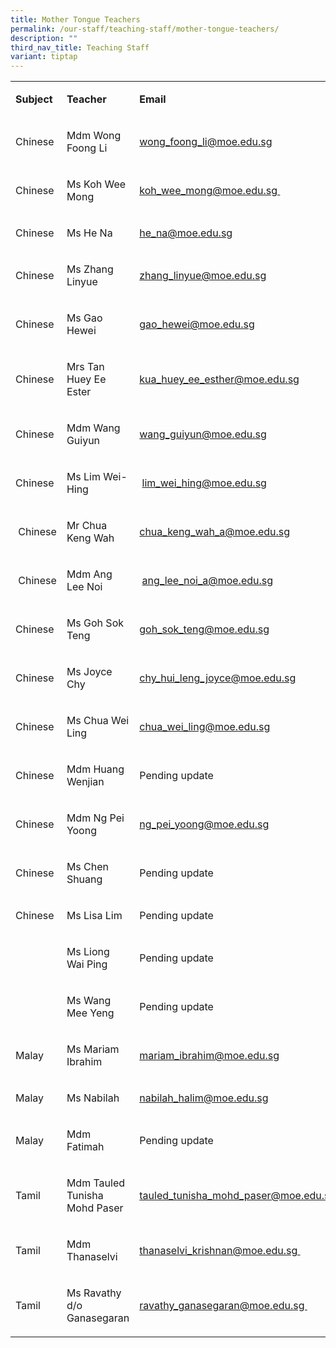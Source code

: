 ```yaml
---
title: Mother Tongue Teachers
permalink: /our-staff/teaching-staff/mother-tongue-teachers/
description: ""
third_nav_title: Teaching Staff
variant: tiptap
---
```

<table style="minWidth: 75px">
<colgroup>
<col>
<col>
<col>
</colgroup>
<tbody>
<tr>
<td rowspan="1" colspan="1">
<p><strong>Subject&nbsp;</strong>
</p>
</td>
<td rowspan="1" colspan="1">
<p><strong>Teacher</strong>
</p>
</td>
<td rowspan="1" colspan="1">
<p><strong>Email</strong>
</p>
</td>
</tr>
<tr>
<td rowspan="1" colspan="1">
<p>Chinese</p>
</td>
<td rowspan="1" colspan="1">
<p>Mdm Wong Foong Li
<br>
</p>
</td>
<td rowspan="1" colspan="1">
<p><a href="mailto:wong_foong_li@moe.edu.sg" rel="noopener noreferrer nofollow" target="">wong_foong_li@moe.edu.sg</a>
<br>
</p>
</td>
</tr>
<tr>
<td rowspan="1" colspan="1">
<p>Chinese</p>
</td>
<td rowspan="1" colspan="1">
<p>Ms Koh Wee Mong</p>
</td>
<td rowspan="1" colspan="1">
<p><a href="mailto:koh_wee_mong@moe.edu.sg" rel="noopener noreferrer nofollow" target="">koh_wee_mong@moe.edu.sg&nbsp;</a>
</p>
</td>
</tr>
<tr>
<td rowspan="1" colspan="1">
<p>Chinese</p>
</td>
<td rowspan="1" colspan="1">
<p>Ms He Na</p>
</td>
<td rowspan="1" colspan="1">
<p><a href="mailto:he_na@moe.edu.sg" rel="noopener noreferrer nofollow" target="">he_na@moe.edu.sg</a>
</p>
</td>
</tr>
<tr>
<td rowspan="1" colspan="1">
<p>Chinese</p>
</td>
<td rowspan="1" colspan="1">
<p>Ms Zhang Linyue</p>
</td>
<td rowspan="1" colspan="1">
<p><a href="mailto:zhang_linyue@moe.edu.sg" rel="noopener noreferrer nofollow" target="">zhang_linyue@moe.edu.sg</a>&nbsp;</p>
</td>
</tr>
<tr>
<td rowspan="1" colspan="1">
<p>Chinese</p>
</td>
<td rowspan="1" colspan="1">
<p>Ms Gao Hewei</p>
</td>
<td rowspan="1" colspan="1">
<p><a href="mailto:gao_hewei@moe.edu.sg" rel="noopener noreferrer nofollow" target="">gao_hewei@moe.edu.sg</a>
</p>
</td>
</tr>
<tr>
<td rowspan="1" colspan="1">
<p>Chinese</p>
</td>
<td rowspan="1" colspan="1">
<p>Mrs Tan Huey Ee Ester&nbsp;</p>
</td>
<td rowspan="1" colspan="1">
<p><a href="mailto:kua_huey_ee_esther@moe.edu.sg" rel="noopener noreferrer nofollow" target="">kua_huey_ee_esther@moe.edu.sg</a>&nbsp;</p>
</td>
</tr>
<tr>
<td rowspan="1" colspan="1">
<p>Chinese</p>
</td>
<td rowspan="1" colspan="1">
<p>Mdm Wang Guiyun&nbsp;</p>
</td>
<td rowspan="1" colspan="1">
<p><a href="mailto:wang_guiyun@moe.edu.sg" rel="noopener noreferrer nofollow" target="">wang_guiyun@moe.edu.sg</a>&nbsp;</p>
</td>
</tr>
<tr>
<td rowspan="1" colspan="1">
<p>Chinese</p>
</td>
<td rowspan="1" colspan="1">
<p>Ms Lim Wei-Hing&nbsp;</p>
</td>
<td rowspan="1" colspan="1">
<p>&nbsp;<a href="mailto:lim_wei_hing@moe.edu.sg" rel="noopener noreferrer nofollow" target="">lim_wei_hing@moe.edu.sg</a>
</p>
</td>
</tr>
<tr>
<td rowspan="1" colspan="1">
<p>&nbsp;Chinese</p>
</td>
<td rowspan="1" colspan="1">
<p>Mr Chua Keng Wah</p>
</td>
<td rowspan="1" colspan="1">
<p><a href="mailto:chua_keng_wah_a@moe.edu.sg" rel="noopener noreferrer nofollow" target="">chua_keng_wah_a@moe.edu.sg</a>
</p>
</td>
</tr>
<tr>
<td rowspan="1" colspan="1">
<p>&nbsp;Chinese</p>
</td>
<td rowspan="1" colspan="1">
<p>Mdm Ang Lee Noi</p>
</td>
<td rowspan="1" colspan="1">
<p>&nbsp;<a href="mailto:ang_lee_noi_a@moe.edu.sg" rel="noopener noreferrer nofollow" target="">ang_lee_noi_a@moe.edu.sg</a>&nbsp;</p>
</td>
</tr>
<tr>
<td rowspan="1" colspan="1">
<p>Chinese</p>
</td>
<td rowspan="1" colspan="1">
<p>Ms Goh Sok Teng</p>
</td>
<td rowspan="1" colspan="1">
<p><a href="mailto:goh_sok_teng@moe.edu.sg" rel="noopener noreferrer nofollow" target="_blank">goh_sok_teng@moe.edu.sg</a>
</p>
</td>
</tr>
<tr>
<td rowspan="1" colspan="1">
<p>Chinese</p>
</td>
<td rowspan="1" colspan="1">
<p>Ms Joyce Chy</p>
</td>
<td rowspan="1" colspan="1">
<p><a href="mailto:chy_hui_leng_joyce@moe.edu.sg" rel="noopener noreferrer nofollow" target="_blank">chy_hui_leng_joyce@moe.edu.sg</a>
</p>
</td>
</tr>
<tr>
<td rowspan="1" colspan="1">
<p>Chinese</p>
</td>
<td rowspan="1" colspan="1">
<p>Ms Chua Wei Ling</p>
</td>
<td rowspan="1" colspan="1">
<p><a href="mailto:chua_wei_ling@moe.edu.sg" rel="noopener noreferrer nofollow" target="_blank">chua_wei_ling@moe.edu.sg</a>
</p>
</td>
</tr>
<tr>
<td rowspan="1" colspan="1">
<p>Chinese</p>
</td>
<td rowspan="1" colspan="1">
<p>Mdm Huang Wenjian</p>
</td>
<td rowspan="1" colspan="1">
<p>Pending update</p>
</td>
</tr>
<tr>
<td rowspan="1" colspan="1">
<p>Chinese</p>
</td>
<td rowspan="1" colspan="1">
<p>Mdm Ng Pei Yoong</p>
</td>
<td rowspan="1" colspan="1">
<p><a href="mailto:ng_pei_yoong@moe.edu.sg" rel="noopener noreferrer nofollow" target="_blank">ng_pei_yoong@moe.edu.sg</a>
</p>
</td>
</tr>
<tr>
<td rowspan="1" colspan="1">
<p>Chinese</p>
</td>
<td rowspan="1" colspan="1">
<p>Ms Chen Shuang</p>
</td>
<td rowspan="1" colspan="1">
<p>Pending update</p>
</td>
</tr>
<tr>
<td rowspan="1" colspan="1">
<p>Chinese</p>
</td>
<td rowspan="1" colspan="1">
<p>Ms Lisa Lim</p>
</td>
<td rowspan="1" colspan="1">
<p>Pending update</p>
</td>
</tr>
<tr>
<td rowspan="1" colspan="1">
<p></p>
</td>
<td rowspan="1" colspan="1">
<p>Ms Liong Wai Ping</p>
</td>
<td rowspan="1" colspan="1">
<p>Pending update</p>
</td>
</tr>
<tr>
<td rowspan="1" colspan="1">
<p></p>
</td>
<td rowspan="1" colspan="1">
<p>Ms Wang Mee Yeng</p>
</td>
<td rowspan="1" colspan="1">
<p>Pending update</p>
</td>
</tr>
<tr>
<td rowspan="1" colspan="1">
<p>Malay</p>
</td>
<td rowspan="1" colspan="1">
<p>Ms Mariam Ibrahim</p>
</td>
<td rowspan="1" colspan="1">
<p><a href="mailto:mariam_ibrahim@moe.edu.sg" rel="noopener noreferrer nofollow" target="">mariam_ibrahim@moe.edu.sg</a>
<br>
</p>
</td>
</tr>
<tr>
<td rowspan="1" colspan="1">
<p>Malay</p>
</td>
<td rowspan="1" colspan="1">
<p>Ms Nabilah</p>
</td>
<td rowspan="1" colspan="1">
<p><a href="mailto:nabilah_halim@moe.edu.sg" rel="noopener noreferrer nofollow" target="_blank">nabilah_halim@moe.edu.sg</a>
</p>
</td>
</tr>
<tr>
<td rowspan="1" colspan="1">
<p>Malay</p>
</td>
<td rowspan="1" colspan="1">
<p>Mdm Fatimah</p>
</td>
<td rowspan="1" colspan="1">
<p>Pending update</p>
</td>
</tr>
<tr>
<td rowspan="1" colspan="1">
<p>Tamil</p>
</td>
<td rowspan="1" colspan="1">
<p>Mdm Tauled Tunisha Mohd Paser</p>
</td>
<td rowspan="1" colspan="1">
<p><a href="mailto:tauled_tunisha_mohd_paser@moe.edu.sg" rel="noopener noreferrer nofollow" target="">tauled_tunisha_mohd_paser@moe.edu.sg</a>&nbsp;</p>
</td>
</tr>
<tr>
<td rowspan="1" colspan="1">
<p>Tamil</p>
</td>
<td rowspan="1" colspan="1">
<p>Mdm Thanaselvi</p>
</td>
<td rowspan="1" colspan="1">
<p><a href="mailto:thanaselvi_krishnan@moe.edu.sg" rel="noopener noreferrer nofollow" target="">thanaselvi_krishnan@moe.edu.sg&nbsp;</a>
</p>
</td>
</tr>
<tr>
<td rowspan="1" colspan="1">
<p>Tamil</p>
</td>
<td rowspan="1" colspan="1">
<p>Ms Ravathy d/o Ganasegaran</p>
</td>
<td rowspan="1" colspan="1">
<p><a href="mailto:ravathy_ganasegaran@moe.edu.sg" rel="noopener noreferrer nofollow" target="">ravathy_ganasegaran@moe.edu.sg&nbsp;</a>
</p>
</td>
</tr>
</tbody>
</table>
<p></p>
